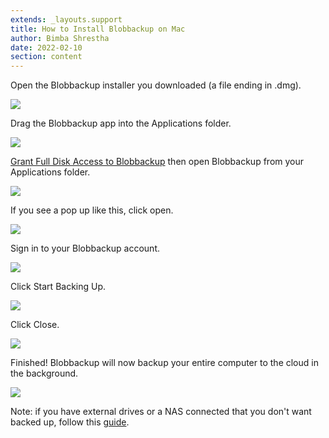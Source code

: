 ```yaml
---
extends: _layouts.support
title: How to Install Blobbackup on Mac
author: Bimba Shrestha
date: 2022-02-10
section: content
---
```


Open the Blobbackup installer you downloaded (a file ending in .dmg).

<img src="/assets/images/mac-installer.png" class="md:w-1/2">

Drag the Blobbackup app into the Applications folder.

<img src="/assets/images/mac-drag.png" class="md:w-1/2">

<a href="/support/how-to-grant-full-disk-access-on-mac" target="_blank">Grant Full Disk Access to Blobbackup</a> then open Blobbackup from your Applications folder.

![](/assets/images/mac-applications.png)

If you see a pop up like this, click open.

<img src="/assets/images/mac-code-sign-open.png" class="md:w-1/2">

Sign in to your Blobbackup account.

![](/assets/images/mac-login.png)

Click Start Backing Up.

![](/assets/images/mac-welcome.png)

Click Close.

![](/assets/images/mac-started.png)

Finished! Blobbackup will now backup your entire computer to the cloud in the background.

![](/assets/images/mac-main.png)

Note: if you have external drives or a NAS connected that you don't want backed up, follow this [guide](/support/handling-mounted-volumes-on-mac).